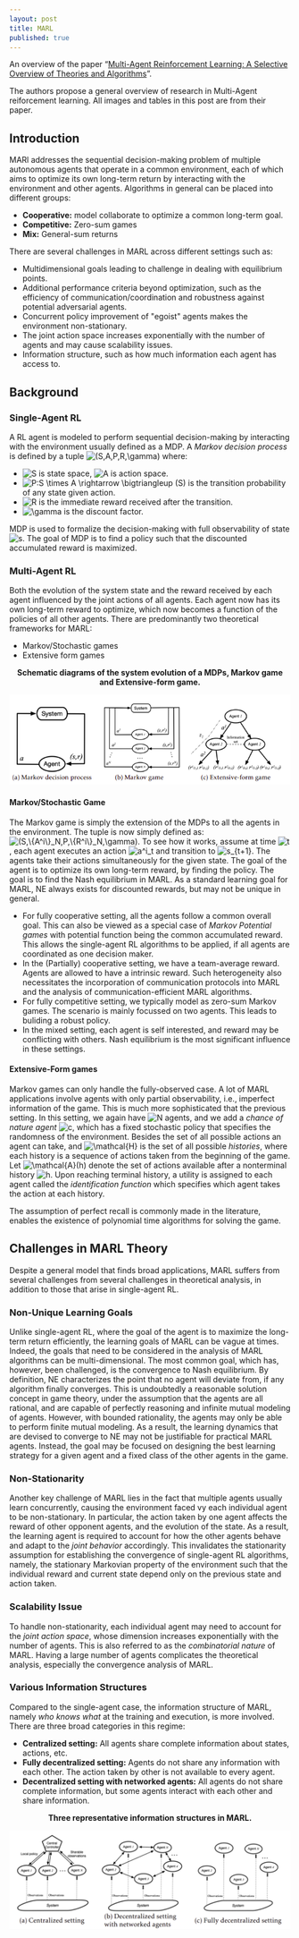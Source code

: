 ```yaml
---
layout: post
title: MARL
published: true
---
```


An overview of the paper “[Multi-Agent Reinforcement Learning: A Selective Overview of Theories and Algorithms](https://arxiv.org/pdf/1911.10635.pdf)”.
<!--break-->
The authors propose a general overview of research in Multi-Agent reiforcement learning. All images and tables in this post are from their paper.

## Introduction

MARl addresses the sequential decision-making problem of multiple autonomous agents that operate in a common environment, each of which aims to optimize its own long-term return by interacting with the environment and other agents. Algorithms in general can be placed into different groups:
* **Cooperative:** model collaborate to optimize a common long-term goal.
* **Competitive:** Zero-sum games
* **Mix:** General-sum returns

There are several challenges in MARL across different settings such as:
* Multidimensional goals leading to challenge in dealing with equilibrium points.
* Additional performance criteria beyond optimization, such as the efficiency of communication/coordination and robustness against potential adversarial agents.
* Concurrent policy improvement of "egoist" agents makes the environment non-stationary.
* The joint action space increases exponentially with the number of agents and may cause scalability issues.
* Information structure, such as how much information each agent has access to.

## Background

### Single-Agent RL

A RL agent is modeled to perform sequential decision-making by interacting with the environment usually defined as a MDP. A *Markov decision process* is defined by a tuple <img src="https://latex.codecogs.com/svg.latex?(S,A,P,R,\gamma)" title="(S,A,P,R,\gamma)" /> where:
* <img src="https://latex.codecogs.com/svg.latex?S" title="S" /> is state space, <img src="https://latex.codecogs.com/svg.latex?A" title="A" /> is action space.
* <img src="https://latex.codecogs.com/svg.latex?P:S \times A \rightarrow \bigtriangleup (S)" title="P:S \times A \rightarrow \bigtriangleup (S)" /> is the transition probability of any state given action.
* <img src="https://latex.codecogs.com/svg.latex?R" title="R" /> is the immediate reward received after the transition.
* <img src="https://latex.codecogs.com/svg.latex?\gamma" title="\gamma" /> is the discount factor.

MDP is used to formalize the decision-making with full observability of state <img src="https://latex.codecogs.com/svg.latex?s" title="s" />. The goal of MDP is to find a policy such that the discounted accumulated reward is maximized.

### Multi-Agent RL

Both the evolution of the system state and the reward received by each agent influenced by the joint actions of all agents. Each agent now has its own long-term reward to optimize, which now becomes a function of the policies of all other agents. There are predominantly two theoretical frameworks for MARL:
* Markov/Stochastic games
* Extensive form games

<p align="center">
<b> Schematic diagrams of the system evolution of a MDPs, Markov game and Extensive-form game.</b>
</p>
<p align="center">
<img src="/assets/Papers/2/Figure-6.png?raw=true" alt="Figure 1"/>
</p>

#### Markov/Stochastic Game

The Markov game is simply the extension of the MDPs to all the agents in the environment. The tuple is now simply defined as: <img src="https://latex.codecogs.com/svg.latex?(S,\{A^i\}_N,P,\{R^i\}_N,\gamma)" title="(S,\{A^i\}_N,P,\{R^i\}_N,\gamma)" />.
To see how it works, assume at time <img src="https://latex.codecogs.com/svg.latex?t" title="t" />, each agent executes an action <img src="https://latex.codecogs.com/svg.latex?a^i_t" title="a^i_t" /> and transition to <img src="https://latex.codecogs.com/svg.latex?s_{t+1}" title="s_{t+1}" />. The agents take their actions simultaneously for the given state. The goal of the agent is to optimize its own long-term reward, by finding the policy. The goal is to find the Nash equilibrium in MARL. As a standard learning goal for MARL, NE always exists for discounted rewards, but may not be unique in general.

* For fully cooperative setting, all the agents follow a common overall goal. This can also be viewed as a special case of *Markov Potential games* with potential function being the common accumulated reward. This allows the single-agent RL algorithms to be applied, if all agents are coordinated as one decision maker.
* In the (Partially) cooperative setting, we have a team-average reward. Agents are allowed to have a intrinsic reward. Such heterogeneity also necessitates the incorporation of communication protocols into MARL and the analysis of communication-efficient MARL algorithms.
* For fully competitive setting, we typically model as zero-sum Markov games. The scenario is mainly focussed on two agents. This leads to buliding a robust policy.
* In the mixed setting, each agent is self interested, and reward may be conflicting with others. Nash equilibrium is the most significant influence in these settings.

#### Extensive-Form games

Markov games can only handle the fully-observed case. A lot of MARL applications involve agents with only partial observability, i.e., imperfect information of the game. This is much more sophisticated that the previous setting. In this setting, we again have  <img src="https://latex.codecogs.com/svg.latex?N" title="N" /> agents, and we add a *chance of nature agent* <img src="https://latex.codecogs.com/svg.latex?c" title="c" />, which has a fixed stochastic policy that specifies the randomness of the environment. Besides the set of all possible actions an agent can take, and <img src="https://latex.codecogs.com/svg.latex?\mathcal{H}" title="\mathcal{H}" /> is the set of all possible *histories*, where each history is a sequence of actions taken from the beginning of the game. Let <img src="https://latex.codecogs.com/svg.latex?\mathcal{A}(h)" title="\mathcal{A}(h)" /> denote the set of actions available after a nonterminal history <img src="https://latex.codecogs.com/svg.latex?h" title="h" />. Upon reaching terminal history, a utility is assigned to each agent called the *identification function* which specifies which agent takes the action at each history.

The assumption of perfect recall is commonly made in the literature, enables the existence of polynomial time algorithms for solving the game.

## Challenges in MARL Theory

Despite a general model that finds broad applications, MARL suffers from several challenges from several challenges in theoretical analysis, in addition to those that arise in single-agent RL.

### Non-Unique Learning Goals

Unlike single-agent RL, where the goal of the agent is to maximize the long-term return efficiently, the learning goals of MARL can be vague at times. Indeed, the goals that need to be considered in the analysis of MARL algorithms can be multi-dimensional. The most common goal, which has, however, been challenged, is the convergence to Nash equilibrium. By definition, NE characterizes the point that no agent will deviate from, if any algorithm finally converges. This is undoubtedly a reasonable solution concept in game theory, under the assumption that the agents are all rational, and are capable of perfectly reasoning and infinite mutual modeling of agents. However, with bounded rationality, the agents may only be able to perform finite mutual modeling. As a result, the learning dynamics that are devised to converge to NE may not be justifiable for practical MARL agents. Instead, the goal may
be focused on designing the best learning strategy for a given agent and a fixed class of the
other agents in the game.

### Non-Stationarity

Another key challenge of MARL lies in the fact that multiple agents usually learn concurrently, causing the environment faced vy each individual agent to be non-stationary.  In particular, the action taken by one agent affects the reward of other opponent agents, and the evolution of the state. As a result, the learning agent is required to account for how the other agents behave and adapt to the *joint behavior* accordingly. This invalidates the stationarity assumption for establishing the convergence of single-agent RL algorithms, namely, the stationary Markovian property of the environment such that the individual reward and current state depend only on the previous state and action taken.

### Scalability Issue

To handle non-stationarity, each individual agent may need to account for the *joint action space*, whose dimension increases exponentially with the number of agents. This is also referred to as the *combinatorial nature* of MARL. Having a large number of agents complicates the theoretical analysis, especially the convergence analysis of MARL.

### Various Information Structures

Compared to the single-agent case, the information structure of MARL, namely *who knows what* at the training and execution, is more involved. There are three broad categories in this regime:
* **Centralized setting:** All agents share complete information about states, actions, etc.
* **Fully decentralized setting:** Agents do not share any information with each other. The action taken by other is not available to every agent.
* **Decentralized setting with networked agents:** All agents do not share complete information, but some agents interact with each other and share information.

<p align="center">
<b> Three representative information structures in MARL.</b>
</p>
<p align="center">
<img src="/assets/Papers/2/Figure-7.png?raw=true" alt="Figure 1"/>
</p>
